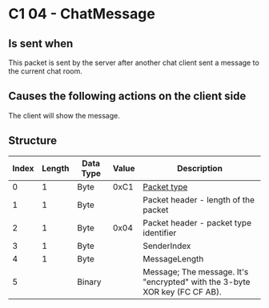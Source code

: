 # C1 04 - ChatMessage

## Is sent when

This packet is sent by the server after another chat client sent a message to the current chat room.

## Causes the following actions on the client side

The client will show the message.

## Structure

| Index | Length | Data Type | Value | Description |
|-------|--------|-----------|-------|-------------|
| 0 | 1 |   Byte   | 0xC1  | [Packet type](PacketTypes.md) |
| 1 | 1 |    Byte   |      | Packet header - length of the packet |
| 2 | 1 |    Byte   | 0x04  | Packet header - packet type identifier |
| 3 | 1 | Byte |  | SenderIndex |
| 4 | 1 | Byte |  | MessageLength |
| 5 |  | Binary |  | Message; The message. It's "encrypted" with the 3-byte XOR key (FC CF AB). |